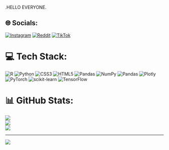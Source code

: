.HELLO EVERYONE.
## 🌐 Socials:
[![Instagram](https://img.shields.io/badge/Instagram-%23E4405F.svg?logo=Instagram&logoColor=white)](https://instagram.com/fagan.027) [![Reddit](https://img.shields.io/badge/Reddit-%23FF4500.svg?logo=Reddit&logoColor=white)](https://reddit.com/user/faganaliyevvvv) [![TikTok](https://img.shields.io/badge/TikTok-%23000000.svg?logo=TikTok&logoColor=white)](https://tiktok.com/@blhackteam) 
# 💻 Tech Stack:
![R](https://img.shields.io/badge/r-%23276DC3.svg?style=for-the-badge&logo=r&logoColor=white) ![Python](https://img.shields.io/badge/python-3670A0?style=for-the-badge&logo=python&logoColor=ffdd54) ![CSS3](https://img.shields.io/badge/css3-%231572B6.svg?style=for-the-badge&logo=css3&logoColor=white) ![HTML5](https://img.shields.io/badge/html5-%23E34F26.svg?style=for-the-badge&logo=html5&logoColor=white) ![Pandas](https://img.shields.io/badge/pandas-%23150458.svg?style=for-the-badge&logo=pandas&logoColor=white) ![NumPy](https://img.shields.io/badge/numpy-%23013243.svg?style=for-the-badge&logo=numpy&logoColor=white) ![Pandas](https://img.shields.io/badge/pandas-%23150458.svg?style=for-the-badge&logo=pandas&logoColor=white) ![Plotly](https://img.shields.io/badge/Plotly-%233F4F75.svg?style=for-the-badge&logo=plotly&logoColor=white) ![PyTorch](https://img.shields.io/badge/PyTorch-%23EE4C2C.svg?style=for-the-badge&logo=PyTorch&logoColor=white) ![scikit-learn](https://img.shields.io/badge/scikit--learn-%23F7931E.svg?style=for-the-badge&logo=scikit-learn&logoColor=white) ![TensorFlow](https://img.shields.io/badge/TensorFlow-%23FF6F00.svg?style=for-the-badge&logo=TensorFlow&logoColor=white)
# 📊 GitHub Stats:
![](https://github-readme-stats.vercel.app/api?username=FaganAliyevvvv&theme=dark&hide_border=false&include_all_commits=true&count_private=true)<br/>
![](https://github-readme-streak-stats.herokuapp.com/?user=FaganAliyevvvv&theme=dark&hide_border=false)<br/>
![](https://github-readme-stats.vercel.app/api/top-langs/?username=FaganAliyevvvv&theme=dark&hide_border=false&include_all_commits=true&count_private=true&layout=compact)

---
[![](https://visitcount.itsvg.in/api?id=FaganAliyevvvv&icon=0&color=0)](https://visitcount.itsvg.in)

<!-- Proudly created with GPRM ( https://gprm.itsvg.in ) -->
